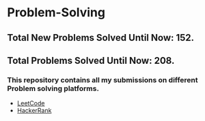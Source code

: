 # Problem-Solving
## Total New Problems Solved Until Now: 152.
## Total Problems Solved Until Now: 208.
### This repository contains all my submissions on different Problem solving platforms.
  * [LeetCode](https://leetcode.com/HMarsafy/)
  * [HackerRank](https://www.hackerrank.com/hassan_marsafy)
  
